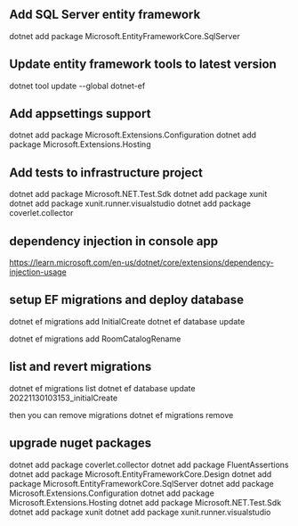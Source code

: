 
## Add SQL Server entity framework
dotnet add package Microsoft.EntityFrameworkCore.SqlServer

## Update entity framework tools to latest version
dotnet tool update --global dotnet-ef

## Add appsettings support
dotnet add package Microsoft.Extensions.Configuration
dotnet add package Microsoft.Extensions.Hosting


## Add tests to infrastructure project
dotnet add package Microsoft.NET.Test.Sdk
dotnet add package xunit
dotnet add package xunit.runner.visualstudio
dotnet add package coverlet.collector

## dependency injection in console app
https://learn.microsoft.com/en-us/dotnet/core/extensions/dependency-injection-usage


## setup EF migrations and deploy database
dotnet ef migrations add InitialCreate
dotnet ef database update

dotnet ef migrations add RoomCatalogRename

## list and revert migrations
dotnet ef migrations list
dotnet ef database update 20221130103153_initialCreate

then you can remove migrations
dotnet ef migrations remove

## upgrade nuget packages
dotnet add package coverlet.collector
dotnet add package FluentAssertions
dotnet add package Microsoft.EntityFrameworkCore.Design
dotnet add package Microsoft.EntityFrameworkCore.SqlServer
dotnet add package Microsoft.Extensions.Configuration
dotnet add package Microsoft.Extensions.Hosting
dotnet add package Microsoft.NET.Test.Sdk
dotnet add package xunit
dotnet add package xunit.runner.visualstudio
